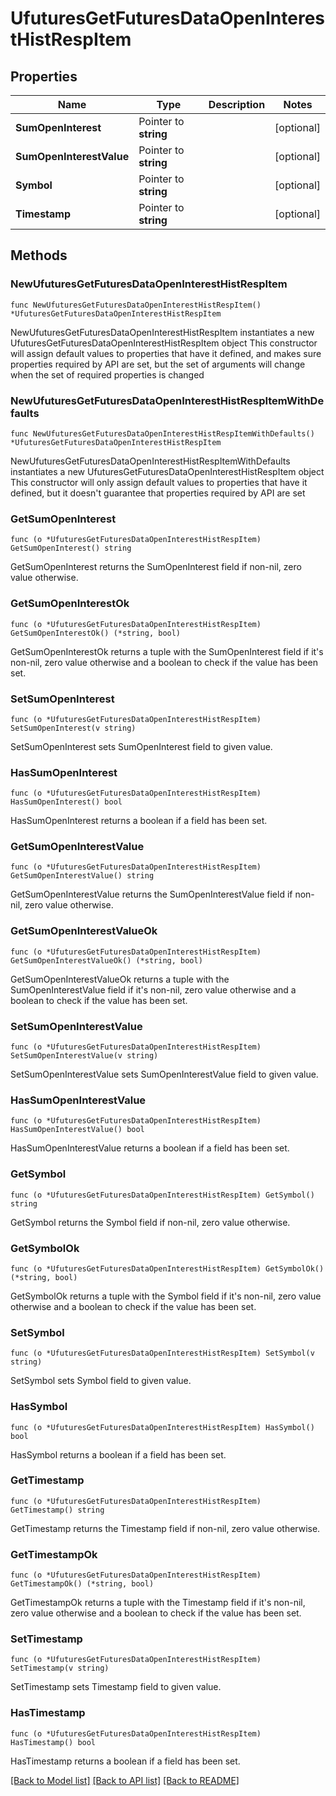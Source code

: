 # UfuturesGetFuturesDataOpenInterestHistRespItem

## Properties

Name | Type | Description | Notes
------------ | ------------- | ------------- | -------------
**SumOpenInterest** | Pointer to **string** |  | [optional] 
**SumOpenInterestValue** | Pointer to **string** |  | [optional] 
**Symbol** | Pointer to **string** |  | [optional] 
**Timestamp** | Pointer to **string** |  | [optional] 

## Methods

### NewUfuturesGetFuturesDataOpenInterestHistRespItem

`func NewUfuturesGetFuturesDataOpenInterestHistRespItem() *UfuturesGetFuturesDataOpenInterestHistRespItem`

NewUfuturesGetFuturesDataOpenInterestHistRespItem instantiates a new UfuturesGetFuturesDataOpenInterestHistRespItem object
This constructor will assign default values to properties that have it defined,
and makes sure properties required by API are set, but the set of arguments
will change when the set of required properties is changed

### NewUfuturesGetFuturesDataOpenInterestHistRespItemWithDefaults

`func NewUfuturesGetFuturesDataOpenInterestHistRespItemWithDefaults() *UfuturesGetFuturesDataOpenInterestHistRespItem`

NewUfuturesGetFuturesDataOpenInterestHistRespItemWithDefaults instantiates a new UfuturesGetFuturesDataOpenInterestHistRespItem object
This constructor will only assign default values to properties that have it defined,
but it doesn't guarantee that properties required by API are set

### GetSumOpenInterest

`func (o *UfuturesGetFuturesDataOpenInterestHistRespItem) GetSumOpenInterest() string`

GetSumOpenInterest returns the SumOpenInterest field if non-nil, zero value otherwise.

### GetSumOpenInterestOk

`func (o *UfuturesGetFuturesDataOpenInterestHistRespItem) GetSumOpenInterestOk() (*string, bool)`

GetSumOpenInterestOk returns a tuple with the SumOpenInterest field if it's non-nil, zero value otherwise
and a boolean to check if the value has been set.

### SetSumOpenInterest

`func (o *UfuturesGetFuturesDataOpenInterestHistRespItem) SetSumOpenInterest(v string)`

SetSumOpenInterest sets SumOpenInterest field to given value.

### HasSumOpenInterest

`func (o *UfuturesGetFuturesDataOpenInterestHistRespItem) HasSumOpenInterest() bool`

HasSumOpenInterest returns a boolean if a field has been set.

### GetSumOpenInterestValue

`func (o *UfuturesGetFuturesDataOpenInterestHistRespItem) GetSumOpenInterestValue() string`

GetSumOpenInterestValue returns the SumOpenInterestValue field if non-nil, zero value otherwise.

### GetSumOpenInterestValueOk

`func (o *UfuturesGetFuturesDataOpenInterestHistRespItem) GetSumOpenInterestValueOk() (*string, bool)`

GetSumOpenInterestValueOk returns a tuple with the SumOpenInterestValue field if it's non-nil, zero value otherwise
and a boolean to check if the value has been set.

### SetSumOpenInterestValue

`func (o *UfuturesGetFuturesDataOpenInterestHistRespItem) SetSumOpenInterestValue(v string)`

SetSumOpenInterestValue sets SumOpenInterestValue field to given value.

### HasSumOpenInterestValue

`func (o *UfuturesGetFuturesDataOpenInterestHistRespItem) HasSumOpenInterestValue() bool`

HasSumOpenInterestValue returns a boolean if a field has been set.

### GetSymbol

`func (o *UfuturesGetFuturesDataOpenInterestHistRespItem) GetSymbol() string`

GetSymbol returns the Symbol field if non-nil, zero value otherwise.

### GetSymbolOk

`func (o *UfuturesGetFuturesDataOpenInterestHistRespItem) GetSymbolOk() (*string, bool)`

GetSymbolOk returns a tuple with the Symbol field if it's non-nil, zero value otherwise
and a boolean to check if the value has been set.

### SetSymbol

`func (o *UfuturesGetFuturesDataOpenInterestHistRespItem) SetSymbol(v string)`

SetSymbol sets Symbol field to given value.

### HasSymbol

`func (o *UfuturesGetFuturesDataOpenInterestHistRespItem) HasSymbol() bool`

HasSymbol returns a boolean if a field has been set.

### GetTimestamp

`func (o *UfuturesGetFuturesDataOpenInterestHistRespItem) GetTimestamp() string`

GetTimestamp returns the Timestamp field if non-nil, zero value otherwise.

### GetTimestampOk

`func (o *UfuturesGetFuturesDataOpenInterestHistRespItem) GetTimestampOk() (*string, bool)`

GetTimestampOk returns a tuple with the Timestamp field if it's non-nil, zero value otherwise
and a boolean to check if the value has been set.

### SetTimestamp

`func (o *UfuturesGetFuturesDataOpenInterestHistRespItem) SetTimestamp(v string)`

SetTimestamp sets Timestamp field to given value.

### HasTimestamp

`func (o *UfuturesGetFuturesDataOpenInterestHistRespItem) HasTimestamp() bool`

HasTimestamp returns a boolean if a field has been set.


[[Back to Model list]](../README.md#documentation-for-models) [[Back to API list]](../README.md#documentation-for-api-endpoints) [[Back to README]](../README.md)


